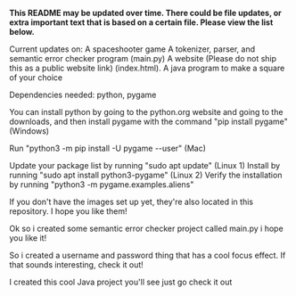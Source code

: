 **This README may be updated over time. There could be file updates, or extra important text that is based on a certain file. Please view the list below.**

Current updates on:
A spaceshooter game
A tokenizer, parser, and semantic error checker program (main.py)
A website (Please do not ship this as a public website link) (index.html). 
A java program to make a square of your choice


Dependencies needed: python, pygame


You can install python by going to the python.org website and going to the downloads, and then install pygame with the command "pip install pygame" (Windows)



Run "python3 -m pip install -U pygame --user" (Mac)


Update your package list by running "sudo apt update" (Linux 1)
Install by running "sudo apt install python3-pygame" (Linux 2)
Verify the installation by running "python3 -m pygame.examples.aliens"

If you don't have the images set up yet, they're also located in this repository. I hope you like them! 

Ok so i created some semantic error checker project called main.py i hope you like it!

So i created a username and password thing that has a cool focus effect. If that sounds interesting, check it out!

I created this cool Java project you'll see just go check it out

